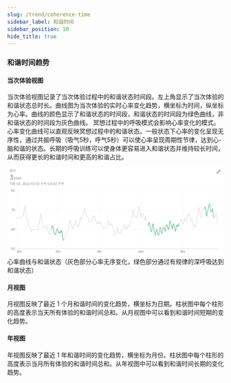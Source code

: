 ```yaml
---
slug: /trend/coherence-time
sidebar_label: 和谐时间
sidebar_position: 10
hide_title: true
---
```


### 和谐时间趋势

#### 当次体验视图

当次体验视图记录了当次体验过程中的和谐状态时间段。左上角显示了当次体验的和谐状态总时长。曲线图为当次体验的实时心率变化趋势，横坐标为时间，纵坐标为心率。曲线的颜色显示了和谐状态的时间段，和谐状态的时间段为绿色曲线，非和谐状态的时间段为灰色曲线。
冥想过程中的呼吸模式会影响心率变化的模式。心率变化曲线可以直观反映冥想过程中的和谐状态。一般状态下心率的变化呈现无序性，通过共振呼吸（吸气5秒，呼气5秒）可以使心率呈现周期性节律，达到心-脑和谐的状态。长期的呼吸训练可以使身体更容易进入和谐状态并维持较长时间，从而获得更长的和谐时间和更高的和谐占比。

![心率曲线与和谐状态（灰色部分心率无序变化，绿色部分通过有规律的深呼吸达到和谐状态）](Image3/32.png)
心率曲线与和谐状态（灰色部分心率无序变化，绿色部分通过有规律的深呼吸达到和谐状态）


#### 月视图

月视图反映了最近 1 个月和谐时间的变化趋势，横坐标为日期。柱状图中每个柱形的高度表示当天所有体验的和谐时间总和。从月视图中可以看到和谐时间短期的变化趋势。

#### 年视图

年视图反映了最近 1 年和谐时间的变化趋势，横坐标为月份。柱状图中每个柱形的高度表示当月所有体验的和谐时间总和。从年视图中可以看到和谐时间长期的变化趋势。